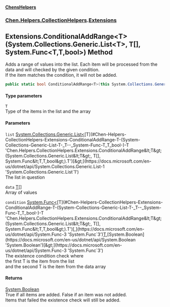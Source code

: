 #### [ChensHelpers](./index.md 'index')
### [Chen.Helpers.CollectionHelpers](./Chen-Helpers-CollectionHelpers.md 'Chen.Helpers.CollectionHelpers').[Extensions](./Chen-Helpers-CollectionHelpers-Extensions.md 'Chen.Helpers.CollectionHelpers.Extensions')
## Extensions.ConditionalAddRange&lt;T&gt;(System.Collections.Generic.List&lt;T&gt;, T[], System.Func&lt;T,T,bool&gt;) Method
Adds a range of values into the list. Each item will be processed from the data and will checked by the given condition.  
If the item matches the condition, it will not be added.  
```csharp
public static bool ConditionalAddRange<T>(this System.Collections.Generic.List<T> list, T[] data, System.Func<T,T,bool> condition);
```
#### Type parameters
<a name='Chen-Helpers-CollectionHelpers-Extensions-ConditionalAddRange-T-(System-Collections-Generic-List-T-_T--_System-Func-T_T_bool-)-T'></a>
`T`  
Type of the items in the list and the array  
  
#### Parameters
<a name='Chen-Helpers-CollectionHelpers-Extensions-ConditionalAddRange-T-(System-Collections-Generic-List-T-_T--_System-Func-T_T_bool-)-list'></a>
`list` [System.Collections.Generic.List&lt;](https://docs.microsoft.com/en-us/dotnet/api/System.Collections.Generic.List-1 'System.Collections.Generic.List`1')[T](#Chen-Helpers-CollectionHelpers-Extensions-ConditionalAddRange-T-(System-Collections-Generic-List-T-_T--_System-Func-T_T_bool-)-T 'Chen.Helpers.CollectionHelpers.Extensions.ConditionalAddRange&lt;T&gt;(System.Collections.Generic.List&lt;T&gt;, T[], System.Func&lt;T,T,bool&gt;).T')[&gt;](https://docs.microsoft.com/en-us/dotnet/api/System.Collections.Generic.List-1 'System.Collections.Generic.List`1')  
The list in question  
  
<a name='Chen-Helpers-CollectionHelpers-Extensions-ConditionalAddRange-T-(System-Collections-Generic-List-T-_T--_System-Func-T_T_bool-)-data'></a>
`data` [T](#Chen-Helpers-CollectionHelpers-Extensions-ConditionalAddRange-T-(System-Collections-Generic-List-T-_T--_System-Func-T_T_bool-)-T 'Chen.Helpers.CollectionHelpers.Extensions.ConditionalAddRange&lt;T&gt;(System.Collections.Generic.List&lt;T&gt;, T[], System.Func&lt;T,T,bool&gt;).T')[[]](https://docs.microsoft.com/en-us/dotnet/api/System.Array 'System.Array')  
Array of values  
  
<a name='Chen-Helpers-CollectionHelpers-Extensions-ConditionalAddRange-T-(System-Collections-Generic-List-T-_T--_System-Func-T_T_bool-)-condition'></a>
`condition` [System.Func&lt;](https://docs.microsoft.com/en-us/dotnet/api/System.Func-3 'System.Func`3')[T](#Chen-Helpers-CollectionHelpers-Extensions-ConditionalAddRange-T-(System-Collections-Generic-List-T-_T--_System-Func-T_T_bool-)-T 'Chen.Helpers.CollectionHelpers.Extensions.ConditionalAddRange&lt;T&gt;(System.Collections.Generic.List&lt;T&gt;, T[], System.Func&lt;T,T,bool&gt;).T')[,](https://docs.microsoft.com/en-us/dotnet/api/System.Func-3 'System.Func`3')[T](#Chen-Helpers-CollectionHelpers-Extensions-ConditionalAddRange-T-(System-Collections-Generic-List-T-_T--_System-Func-T_T_bool-)-T 'Chen.Helpers.CollectionHelpers.Extensions.ConditionalAddRange&lt;T&gt;(System.Collections.Generic.List&lt;T&gt;, T[], System.Func&lt;T,T,bool&gt;).T')[,](https://docs.microsoft.com/en-us/dotnet/api/System.Func-3 'System.Func`3')[System.Boolean](https://docs.microsoft.com/en-us/dotnet/api/System.Boolean 'System.Boolean')[&gt;](https://docs.microsoft.com/en-us/dotnet/api/System.Func-3 'System.Func`3')  
The existence condition check where  
            the first T is the item from the list  
            and the second T is the item from the data array  
  
#### Returns
[System.Boolean](https://docs.microsoft.com/en-us/dotnet/api/System.Boolean 'System.Boolean')  
True if all items are added. False if an item was not added.  
            Items that failed the existence check will still be added.  
